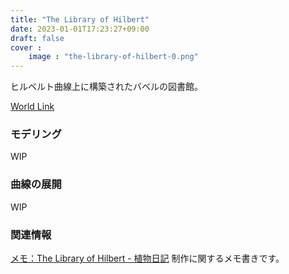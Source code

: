 ```yaml
---
title: "The Library of Hilbert"
date: 2023-01-01T17:23:27+09:00
draft: false
cover :
    image : "the-library-of-hilbert-0.png"
---
```


ヒルベルト曲線上に構築されたバベルの図書館。

<!--more-->

[World Link](https://vrchat.com/home/launch?worldId=wrld_94540748-59cc-4ce6-884d-721b3f85f0c2)

### モデリング
WIP

### 曲線の展開
WIP

### 関連情報 
[メモ：The Library of Hilbert - 植物日記](https://aquatic-hideout.hatenablog.com/entry/2023/06/04/012349)
制作に関するメモ書きです。